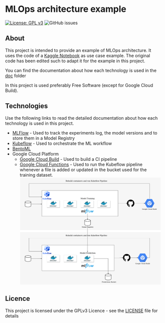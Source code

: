 # MLOps architecture example
[![License: GPL v3](https://img.shields.io/badge/License-GPLv3-blue.svg)](https://www.gnu.org/licenses/gpl-3.0)
![GitHub issues](https://img.shields.io/github/issues/esalvucci/kubeflow-example)

## About
This project is intended to provide an example of MLOps architecture. It uses the code of a 
[Kaggle Notebook](https://www.kaggle.com/francoisraucent/forecasting-electricity-consumption-of-germany)
as use case example. The original code has been edited such to adapt it for the example in this project.

You can find the documentation about how each technology is used in the [doc](doc) folder 

In this project is used preferably Free Software (except for Google Cloud Build).

## Technologies
Use the following links to read the detailed documentation about how each technology is used in this project.

* [MLFlow](doc/mlflow) - Used to track the experiments log, the model versions and to store them in a Model Registry
* [Kubeflow](doc/kubeflow) - Used to orchestrate the ML workflow
* [BentoML](doc/bentoml)
* Google Cloud Platform
    * [Google Cloud Build](doc/google_cloud_build) - Used to build a CI pipeline 
    * [Google Cloud Functions](doc/google_cloud_functions) - Used to run the Kubeflow pipeline whenever
a file is added or updated in the bucket used for the training dataset.
![Project Architecture](/doc/images/architecture.png)

## Licence
This project is licensed under the GPLv3 Licence - see the [LICENSE](LICENSE) file for details
